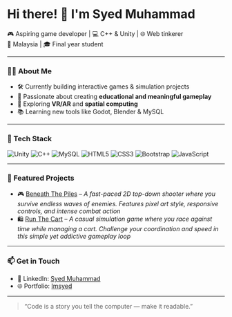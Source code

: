 # Hi there! 👋 I'm Syed Muhammad

🎮 Aspiring game developer | 💻 C++ & Unity | 🌐 Web tinkerer  
📍 Malaysia | 🎓 Final year student

---

### 👨‍💻 About Me
- 🛠 Currently building interactive games & simulation projects
- 🎯 Passionate about creating **educational and meaningful gameplay**
- 🌱 Exploring **VR/AR** and **spatial computing**
- 📚 Learning new tools like Godot, Blender & MySQL

---

### 🧰 Tech Stack
![Unity](https://img.shields.io/badge/Unity-100000?style=for-the-badge&logo=unity&logoColor=white)
![C++](https://img.shields.io/badge/C++-00599C?style=for-the-badge&logo=cplusplus&logoColor=white)
![MySQL](https://img.shields.io/badge/MySQL-00000F?style=for-the-badge&logo=mysql)
![HTML5](https://img.shields.io/badge/HTML5-E34F26?style=for-the-badge&logo=html5)
![CSS3](https://img.shields.io/badge/CSS3-1572B6?style=for-the-badge&logo=css3)
![Bootstrap](https://img.shields.io/badge/Bootstrap-563D7C?style=for-the-badge&logo=bootstrap)
![JavaScript](https://img.shields.io/badge/JavaScript-F7DF1E?style=for-the-badge&logo=javascript)

---

### 📌 Featured Projects
- 🎮 [Beneath The Piles]([https://symocolon.itch.io/beneath-the-pile]) – *A fast-paced 2D top-down shooter where you survive endless waves of enemies. Features pixel art style, responsive controls, and intense combat action*
- 🛍️ [Run The Cart]([https://symocolon.itch.io/run-the-cart]) – *A casual simulation game where you race against time while managing a cart. Challenge your coordination and speed in this simple yet addictive gameplay loop*


---

### 📫 Get in Touch
- 💼 LinkedIn: [Syed Muhammad](https://www.linkedin.com/in/syed-muhammad-syed-najib-507916229?utm_source=share&utm_campaign=share_via&utm_content=profile&utm_medium=android_app)
- 🌐 Portfolio: [Imsyed](https://symuhmd.github.io/Imsyed.github.io/) 

---

> “Code is a story you tell the computer — make it readable.”  
